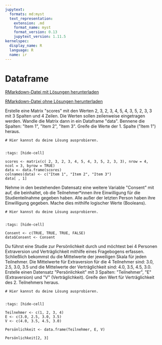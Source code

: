 ```yaml
---
jupytext:
  formats: md:myst
  text_representation:
    extension: .md
    format_name: myst
    format_version: 0.13
    jupytext_version: 1.11.5
kernelspec:
  display_name: R
  language: R
  name: ir
---
```


# Dataframe 

<a href=https://raw.githubusercontent.com/Methods-Berlin/RTraining/main/Aufgaben_rmd/Dataframe.Rmd download=Dataframe.Rmd>RMarkdown-Datei mit Lösungen herunterladen</a>


<a href=https://raw.githubusercontent.com/Methods-Berlin/RTraining/Rmd_ohne_Loesung/Rmd_ohne_Loesungen/Dataframe.Rmd download=Dataframe.Rmd>RMarkdown-Datei ohne Lösungen herunterladen</a>


Erstelle eine Matrix "scores" mit den Werten 2, 3, 2, 3, 4, 5, 4, 3, 5, 2, 3, 3 mit 3 Spalten und 4 Zeilen. Die Werten sollen zeilenweise eingetragen werden. Wandle die Matrix dann in ein Dataframe "data". Bennene die Spalten: "Item 1", "Item 2", "Item 3". Greife die Werte der 1. Spalte ("Item 1") heraus. 

```{code-cell} r
# Hier kannst du deine Lösung ausprobieren.


```

<!-- loesung: start-->


```{code-cell} r
:tags: [hide-cell]

scores <- matrix(c( 2, 3, 2, 3, 4, 5, 4, 3, 5, 2, 3, 3), nrow = 4, ncol = 3, byrow = TRUE)
data <- data.frame(scores)
colnames(data) <- c("Item 1", "Item 2", "Item 3")
data[ , 1]

```


<!-- loesung: ende-->


Nehme in den bestehenden Datensatz eine weitere Variable "Consent" mit auf, die beinhaltet, ob die Teilnehmer*innen ihre Einwilligung für die Studienteilnahme gegeben haben. Alle außer der letzten Person haben ihre Einwilligung gegeben. Mache dies mithilfe logischer Werte (Booleans).


```{code-cell} r
# Hier kannst du deine Lösung ausprobieren.


```

<!-- loesung: start-->


```{code-cell} r
:tags: [hide-cell]

Consent <- c(TRUE, TRUE, TRUE, FALSE)
data$Consent <- Consent

```


<!-- loesung: ende-->


Du führst eine Studie zur Persönlichkeit durch und möchtest bei 4 Personen Extraversion und Verträglichkeit mithilfe eines Fragebogens erfassen. Schließlich bekommst du die Mittelwerte der jeweiligen Skala für jeden Teilnehmer. Die Mittelwerte für Extraversion für die 4 Teilnehmer sind: 3.0, 2.5, 3.0, 3.5 und die Mittelwerte der Verträglichkeit sind: 4.0, 3.5, 4.5, 3.0. Erstelle einen Datensatz "Persönlichkeit" mit 3 Spalten: "Teilnehmer", "E" (Extraversion) und "V" (Verträglichkeit). Greife den Wert für Verträglichkeit des 2. Teilnehmers heraus.    

```{code-cell} r
# Hier kannst du deine Lösung ausprobieren.


```

<!-- loesung: start-->


```{code-cell} r
:tags: [hide-cell]

Teilnehmer <- c(1, 2, 3, 4)
E <- c(3.0, 2.5, 3.0, 3.5)
V <- c(4.0, 3.5, 4.5, 3.0)

Persönlichkeit <- data.frame(Teilnehmer, E, V)

Persönlichkeit[2, 3] 

```


<!-- loesung: ende-->
